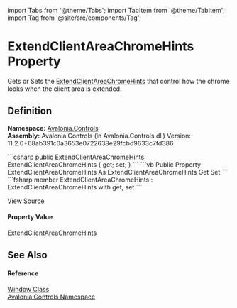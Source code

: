 import Tabs from '@theme/Tabs'; 
import TabItem from '@theme/TabItem'; 
import Tag from '@site/src/components/Tag'; 

# ExtendClientAreaChromeHints Property


Gets or Sets the <a href="T_Avalonia_Platform_ExtendClientAreaChromeHints">ExtendClientAreaChromeHints</a> that control how the chrome looks when the client area is extended.



## Definition
**Namespace:** <a href="N_Avalonia_Controls">Avalonia.Controls</a>  
**Assembly:** Avalonia.Controls (in Avalonia.Controls.dll) Version: 11.2.0+68ab391c0a3653e0722638e29fcbd9633c7fd386

<Tabs groupId="api-code-preview">
<TabItem value="csharp" label="C#">
```csharp
public ExtendClientAreaChromeHints ExtendClientAreaChromeHints { get; set; }
```
</TabItem>
<TabItem value="vb" label="VB">
```vb
Public Property ExtendClientAreaChromeHints As ExtendClientAreaChromeHints
	Get
	Set
```
</TabItem>
<TabItem value="fsharp" label="F#">
```fsharp
member ExtendClientAreaChromeHints : ExtendClientAreaChromeHints with get, set
```
</TabItem>
</Tabs>



<a href="https://github.com/AvaloniaUI/Avalonia/tree/master/srcAvalonia.Controls/Window.cs#L306" title="View the source code">View Source</a>



#### Property Value
<a href="T_Avalonia_Platform_ExtendClientAreaChromeHints">ExtendClientAreaChromeHints</a>

## See Also


#### Reference
<a href="T_Avalonia_Controls_Window">Window Class</a>  
<a href="N_Avalonia_Controls">Avalonia.Controls Namespace</a>  
